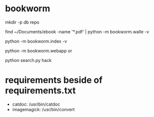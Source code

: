 bookworm
========

mkdir -p db repo

find ~/Documents/ebook -name '*.pdf' | python -m bookworm.walle -v

python -m bookworm.index -v

python -m bookworm.webapp or

python search.py hack


requirements beside of requirements.txt
=======================================
* catdoc: /usr/bin/catdoc
* imagemagick: /usr/bin/convert

